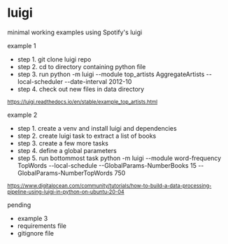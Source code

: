 # luigi

minimal working examples using Spotify's luigi 

example 1 

* step 1. git clone luigi repo
* step 2. cd to directory containing python file 
* step 3. run python -m luigi --module top_artists AggregateArtists --local-scheduler --date-interval 2012-10
* step 4. check out new files in data directory 

<sub> https://luigi.readthedocs.io/en/stable/example_top_artists.html </sub>

example 2 

* step 1. create a venv and install luigi and dependencies 
* step 2. create luigi task to extract a list of books 
* step 3. create a few more tasks 
* step 4. define a global parameters 
* step 5. run bottommost task python -m luigi --module word-frequency TopWords --local-schedule --GlobalParams-NumberBooks 15 --GlobalParams-NumberTopWords 750

<sub> https://www.digitalocean.com/community/tutorials/how-to-build-a-data-processing-pipeline-using-luigi-in-python-on-ubuntu-20-04 </sub>

pending
* example 3 
* requirements file 
* gitignore file 
